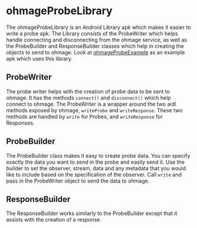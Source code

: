 ohmageProbeLibrary
==================

The ohmageProbeLibrary is an Android Library apk which makes it easier to write a probe apk. The
Library consists of the ProbeWriter which helps handle connecting and disconnecting from the
ohmage service, as well as the ProbeBuilder and ResponseBuilder classes which help in creating
the objects to send to ohmage. Look at [ohmageProbeExample](https://github.com/cketcham/ohmageProbeExample#readme)
as an example apk which uses this library.

ProbeWriter
-----------

The probe writer helps with the creation of probe data to be sent to ohmage. It has the methods
`connect()` and `disconnect()` which help connect to ohmage. The ProbeWriter is a wrapper around
the two aidl methods exposed by ohmage, `writeProbe` and `writeResponse`. These two methods are
handled by `write` for Probes, and `writeResponse` for Responses.

ProbeBuilder
------------

The ProbeBuilder class makes it easy to create probe data. You can specify exactly the data you want
to send in the probe and easily send it. Use the builder to set the observer, stream, data and any
metadata that you would like to include based on the specification of the observer. Call `write`
and pass in the ProbeWriter object to send the data to ohmage.

ResponseBuilder
---------------

The ResponseBuilder works similarly to the ProbeBuilder except that it assists with the creation of
a response.